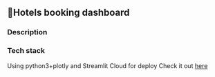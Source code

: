 ## 🏡Hotels booking dashboard
### Description 

### Tech stack
Using python3+plotly and Streamlit Cloud for deploy
Check it out [here](https://share.streamlit.io/iilyazakos/hotels_dashboard/app.py)
